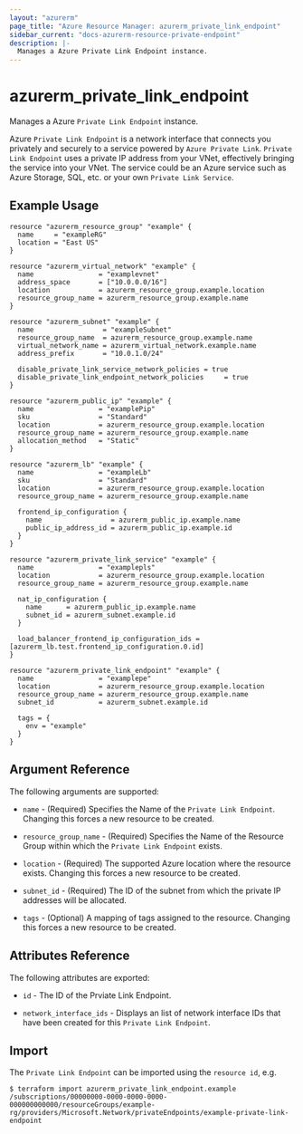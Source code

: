 ```yaml
---
layout: "azurerm"
page_title: "Azure Resource Manager: azurerm_private_link_endpoint"
sidebar_current: "docs-azurerm-resource-private-endpoint"
description: |-
  Manages a Azure Private Link Endpoint instance.
---
```


# azurerm_private_link_endpoint

Manages a Azure `Private Link Endpoint` instance.

Azure `Private Link Endpoint` is a network interface that connects you privately and securely to a service powered by `Azure Private Link`. `Private Link Endpoint` uses a private IP address from your VNet, effectively bringing the service into your VNet. The service could be an Azure service such as Azure Storage, SQL, etc. or your own `Private Link Service`.

## Example Usage

```hcl
resource "azurerm_resource_group" "example" {
  name     = "exampleRG"
  location = "East US"
}

resource "azurerm_virtual_network" "example" {
  name                = "examplevnet"
  address_space       = ["10.0.0.0/16"]
  location            = azurerm_resource_group.example.location
  resource_group_name = azurerm_resource_group.example.name
}

resource "azurerm_subnet" "example" {
  name                 = "exampleSubnet"
  resource_group_name  = azurerm_resource_group.example.name
  virtual_network_name = azurerm_virtual_network.example.name
  address_prefix       = "10.0.1.0/24"

  disable_private_link_service_network_policies = true
  disable_private_link_endpoint_network_policies     = true
}

resource "azurerm_public_ip" "example" {
  name                = "examplePip"
  sku                 = "Standard"
  location            = azurerm_resource_group.example.location
  resource_group_name = azurerm_resource_group.example.name
  allocation_method   = "Static"
}

resource "azurerm_lb" "example" {
  name                = "exampleLb"
  sku                 = "Standard"
  location            = azurerm_resource_group.example.location
  resource_group_name = azurerm_resource_group.example.name

  frontend_ip_configuration {
    name                 = azurerm_public_ip.example.name
    public_ip_address_id = azurerm_public_ip.example.id
  }
}

resource "azurerm_private_link_service" "example" {
  name                = "examplepls"
  location            = azurerm_resource_group.example.location
  resource_group_name = azurerm_resource_group.example.name

  nat_ip_configuration {
    name      = azurerm_public_ip.example.name
    subnet_id = azurerm_subnet.example.id
  }

  load_balancer_frontend_ip_configuration_ids = [azurerm_lb.test.frontend_ip_configuration.0.id]
}

resource "azurerm_private_link_endpoint" "example" {
  name                = "examplepe"
  location            = azurerm_resource_group.example.location
  resource_group_name = azurerm_resource_group.example.name
  subnet_id           = azurerm_subnet.example.id

  tags = {
    env = "example"
  }
}

```

## Argument Reference

The following arguments are supported:

* `name` - (Required) Specifies the Name of the `Private Link Endpoint`. Changing this forces a new resource to be created.

* `resource_group_name` - (Required) Specifies the Name of the Resource Group within which the `Private Link Endpoint` exists.

* `location` - (Required) The supported Azure location where the resource exists. Changing this forces a new resource to be created.

* `subnet_id` - (Required) The ID of the subnet from which the private IP addresses will be allocated.

* `tags` - (Optional) A mapping of tags assigned to the resource. Changing this forces a new resource to be created.


## Attributes Reference

The following attributes are exported:

* `id` - The ID of the Prviate Link Endpoint.

* `network_interface_ids` - Displays an list of network interface IDs that have been created for this `Private Link Endpoint`.


## Import

The `Private Link Endpoint` can be imported using the `resource id`, e.g.

```shell
$ terraform import azurerm_private_link_endpoint.example /subscriptions/00000000-0000-0000-0000-000000000000/resourceGroups/example-rg/providers/Microsoft.Network/privateEndpoints/example-private-link-endpoint
```
